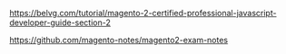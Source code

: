 
https://belvg.com/tutorial/magento-2-certified-professional-javascript-developer-guide-section-2


https://github.com/magento-notes/magento2-exam-notes


